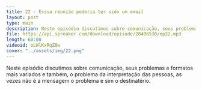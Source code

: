 ```yaml
---
title: 22 - Esssa reunião poderia ter sido um email
layout: post
type: main
description: Neste episódio discutimos sobre comunicação, seus problemas e formatos mais variados e também, o problema da interpretação das pessoas, as vezes não é a mensagem o problema e sim o destinatério.
file: https://api.spreaker.com/download/episode/28406530/ep22.mp3
length: 60:00
videoid: oLWlKxRqZ8w
cover: "../assets/img/22.png"
---
```


Neste episódio discutimos sobre comunicação, seus problemas e formatos mais variados e também, o problema da interpretação das pessoas, as vezes não é a mensagem o problema e sim o destinatério.